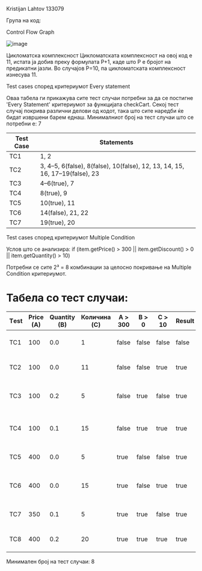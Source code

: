 Kristijan Lahtov 133079

Група на код:


Control Flow Graph

![image](https://github.com/user-attachments/assets/107e1f21-1b01-4318-afc9-6b31021405aa)

Цикломатска комплексност
Цикломатската комплексност на овој код е 11, истата ја добив преку формулата P+1, каде што P е бројот на предикатни јазли. Во случајoв P=10, па цикломатската комплексност изнесува 11.

Test cases според критериумот Every statement

Оваа табела ги прикажува сите тест случаи потребни за да се постигне 'Every Statement' критериумот за функцијата checkCart.
Секој тест случај покрива различни делови од кодот, така што сите наредби ќе бидат извршени барем еднаш.
Минималниот број на тест случаи што се потребни е: 7


| Test Case | Statements                                                                       |
|-----------|----------------------------------------------------------------------------------|
| TC1       | 1, 2                                                                             |
| TC2       | 3, 4–5, 6(false), 8(false), 10(false), 12, 13, 14, 15, 16, 17–19(false), 23      |
| TC3       | 4–6(true), 7                                                                     |
| TC4       | 8(true), 9                                                                       |
| TC5       | 10(true), 11                                                                     |
| TC6       | 14(false), 21, 22                                                                |
| TC7       | 19(true), 20                                                                     |



Test cases според критериумот Multiple Condition

Услов што се анализира:
if (item.getPrice() > 300 || item.getDiscount() > 0 || item.getQuantity() > 10)

Потребни се сите 2³ = 8 комбинации за целосно покривање на Multiple Condition критериумот.

Табела со тест случаи:
========================

| Тest | Price (A) | Quantity (B) | Количина (C) | A > 300 | B > 0 | C > 10 | Result   | Description                              |
|------|-----------|--------------|--------------|---------|-------|--------|----------|------------------------------------------|
| TC1  | 100       | 0.0          | 1            | false   | false | false  | false    | Ниеден услов не е исполнет               |
| TC2  | 100       | 0.0          | 11           | false   | false | true   | true     | Само количината е над 10                 |
| TC3  | 100       | 0.2          | 5            | false   | true  | false  | true     | Само попуст е поголем од 0               |
| TC4  | 100       | 0.1          | 15           | false   | true  | true   | true     | Попуст и количина се исполнети           |
| TC5  | 400       | 0.0          | 5            | true    | false | false  | true     | Само цената е над 300                    |
| TC6  | 400       | 0.0          | 15           | true    | false | true   | true     | Цена и количина се исполнети             |
| TC7  | 350       | 0.1          | 5            | true    | true  | false  | true     | Цена и попуст се исполнети               |
| TC8  | 400       | 0.2          | 20           | true    | true  | true   | true     | Сите услови се исполнети                 |

Минимален број на тест случаи: 8


